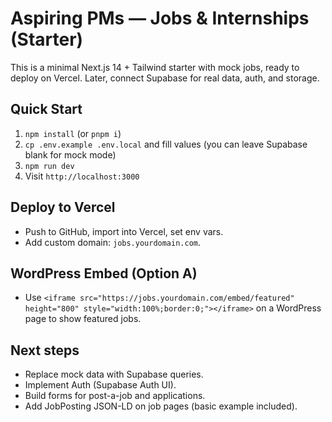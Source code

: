 # Aspiring PMs — Jobs & Internships (Starter)

This is a minimal Next.js 14 + Tailwind starter with mock jobs, ready to deploy on Vercel.
Later, connect Supabase for real data, auth, and storage.

## Quick Start
1. `npm install` (or `pnpm i`)
2. `cp .env.example .env.local` and fill values (you can leave Supabase blank for mock mode)
3. `npm run dev`
4. Visit `http://localhost:3000`

## Deploy to Vercel
- Push to GitHub, import into Vercel, set env vars.
- Add custom domain: `jobs.yourdomain.com`.

## WordPress Embed (Option A)
- Use `<iframe src="https://jobs.yourdomain.com/embed/featured" height="800" style="width:100%;border:0;"></iframe>`
  on a WordPress page to show featured jobs.

## Next steps
- Replace mock data with Supabase queries.
- Implement Auth (Supabase Auth UI).
- Build forms for post-a-job and applications.
- Add JobPosting JSON-LD on job pages (basic example included).
